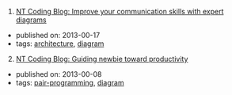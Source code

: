 1. [NT Coding Blog: Improve your communication skills with expert diagrams](http://ntcoding.co.uk/blog/2013/02/improve-your-communication-skills-with.html)
  * published on: 2013-00-17
  * tags: [architecture](tags/architecture.md), [diagram](tags/diagram.md)
2. [NT Coding Blog: Guiding newbie toward productivity](http://ntcoding.co.uk/blog/2013/01/guiding-newbie-toward-productivity.html)
  * published on: 2013-00-08
  * tags: [pair-programming](tags/pair-programming.md), [diagram](tags/diagram.md)
